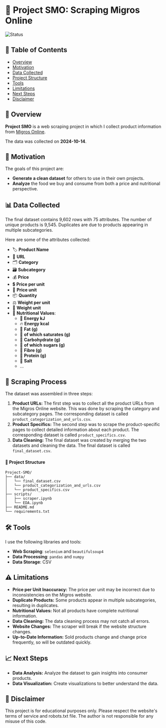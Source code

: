 # 🛒 Project SMO: Scraping Migros Online

![Status](https://img.shields.io/badge/status-in%20progress-yellow)

## 📖 Table of Contents

- [Overview](#-overview)
- [Motivation](#-motivation)
- [Data Collected](#-data-collected)
- [Project Structure](#-project-structure)
- [Tools](#️-tools)
- [Limitations](#️-limitations)
- [Next Steps](#️-next-steps)
- [Disclaimer](#-disclaimer)

## 📖 Overview

**Project SMO** is a web scraping project in which I collect product information from [Migros Online](https://www.migros.ch/en). 

The data was collected on **2024-10-14**.

## 🎯 Motivation

The goals of this project are:
- **Generate a clean dataset** for others to use in their own projects.
- **Analyze** the food we buy and consume from both a price and nutritional perspective.

## 📊 Data Collected

The final dataset contains 9,602 rows with 75 attributes. 
The number of unique products is 9,545. Duplicates are due to products appearing in multiple subcategories.

Here are some of the attributes collected:

- 🏷️ **Product Name**
- 🔗 **URL**
- 🗂️ **Category**
- 🗃️ **Subcategory**
- 💰 **Price**
- 💲 **Price per unit**
- 📏 **Price unit**
- 📦 **Quantity**
- ⚖️ **Weight per unit**
- 📏 **Weight unit**
- 🥦 **Nutritional Values**:
  - 🔋 **Energy kJ**
  - 🔥 **Energy kcal**
  - 🧈 **Fat (g)**
  - 🧊 **of which saturates (g)**
  - 🍞 **Carbohydrate (g)**
  - 🍬 **of which sugars (g)**
  - 🌾 **Fibre (g)**
  - 💪 **Protein (g)**
  - 🧂 **Salt**
  - ...

## 📜 Scraping Process

The dataset was assembled in three steps:
1. **Product URLs:** The first step was to collect all the product URLs from the Migros Online website. This was done by scraping the category and subcategory pages. The corresponding dataset is called `product_categorization_and_urls.csv`.
2. **Product Specifics:** The second step was to scrape the product-specific pages to collect detailed information about each product. The corresponding dataset is called `product_specifics.csv`.
3. **Data Cleaning:** The final dataset was created by merging the two datasets and cleaning the data. The final dataset is called `final_dataset.csv`.

#### 📂 Project Structure

```
Project-SMO/
├── data/
│   └── final_dataset.csv
│   └── product_categorization_and_urls.csv
│   └── product_specifics.csv
├── scripts/
│   ├── scraper.ipynb 
│   └── EDA.ipynb
├── README.md
└── requirements.txt
```

## 🛠️ Tools

I use the following libraries and tools:
- **Web Scraping**: `selenium` and `beautifulsoup4` 
- **Data Processing**: `pandas` and `numpy`
- **Data Storage**: CSV 

## ⚠️ Limitations

- **Price per Unit Inaccuracy:** The price per unit may be incorrect due to inconsistencies on the Migros website.
- **Duplicate Products:** Some products appear in multiple subcategories, resulting in duplicates.
- **Nutritional Values:** Not all products have complete nutritional information.
- **Data Cleaning:** The data cleaning process may not catch all errors.
- **Website Changes:** The scraper will break if the website structure changes.
- **Up-to-Date Information:** Sold products change and change price frequently, so will be outdated quickly.

## 📈 Next Steps

- **Data Analysis:** Analyze the dataset to gain insights into consumer products.
- **Data Visualization:** Create visualizations to better understand the data.


## 📝 Disclaimer

This project is for educational purposes only. Please respect the website's terms of service and robots.txt file. The author is not responsible for any misuse of this code.